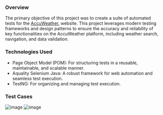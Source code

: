 ### **Overview**
The primary objective of this project was to create a suite of automated tests for the [AccuWeather.](https://www.accuweather.com/) website. This project leverages modern testing frameworks and design patterns to ensure the accuracy and reliability of key functionalities on the AccuWeather platform, including weather search, navigation, and data validation.

### **Technologies Used**
- Page Object Model (POM): For structuring tests in a reusable, maintainable, and scalable manner.
- Aquality Selenium Java: A robust framework for web automation and seamless test execution.
- TestNG: For organizing and managing test execution.

### **Test Cases**
![image](https://github.com/user-attachments/assets/82aa0762-3439-411d-8147-154a35d8b53c)
![image](https://github.com/user-attachments/assets/4ad0a21f-dc70-4000-8616-27bc646b2696)



